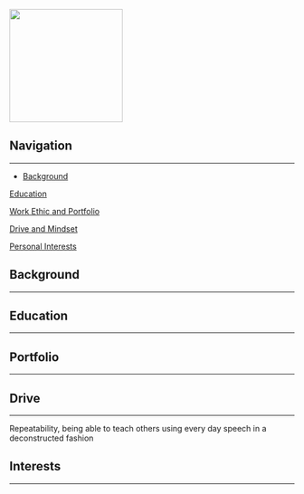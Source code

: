

<p align="left">

<img src="https://i.imgur.com/X44BMVl.png" width="200" height="200">


</p>

## Navigation

---------------------------------

<p align="right">

- [Background](#background)

[Education](#education)

[Work Ethic and Portfolio](#portfolio)

[Drive and Mindset](#drive)

[Personal Interests](#interests)


</p>








## Background

---------------------------------------------------------------------





## Education

--------------------------------







## Portfolio

---------------------------------------------------------------------






## Drive

-----------------------


Repeatability, being able to teach others using every day speech in a deconstructed fashion


## Interests

--------------------------

